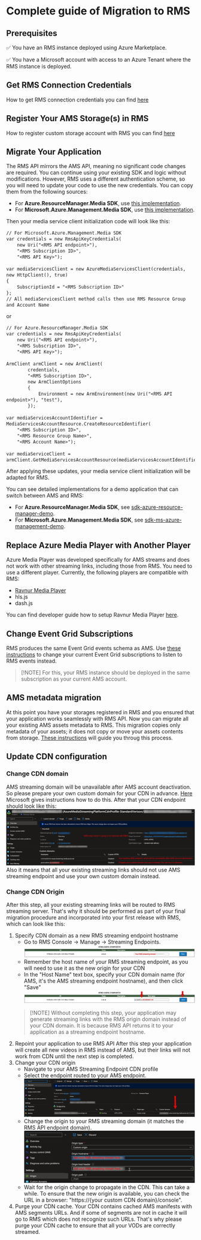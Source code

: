# Complete guide of Migration to RMS

## Prerequisites

✅ You have an RMS instance deployed using Azure Marketplace.

✅ You have a Microsoft account with access to an Azure Tenant where the RMS instance is deployed.

## Get RMS Connection Credentials

How to get RMS connection credentials you can find [here](how-to-get-credentials.md)

## Register Your AMS Storage(s) in RMS

How to register custom storage account with RMS you can find [here](custom-storage.md)

## Migrate Your Application

The RMS API mirrors the AMS API, meaning no significant code changes are required. You can continue using your existing SDK and logic without modifications. However, RMS uses a different authentication scheme, so you will need to update your code to use the new credentials. You can copy them from the following sources:

* For **Azure.ResourceManager.Media SDK**, use [this implementation](../sdk-azure-resource-manager-demo/RmsApiKeyCredentials.cs).
* For **Microsoft.Azure.Management.Media SDK**, use [this implementation](../sdk-ms-azure-management-demo/RmsApiKeyCredentials.cs).

Then your media service client initialization code will look like this:

```CSharp
// For Microsoft.Azure.Management.Media SDK
var credentials = new RmsApiKeyCredentials(
    new Uri("<RMS API endpoint>"),
    "<RMS Subscription ID>",
    "<RMS API Key>");

var mediaServicesClient = new AzureMediaServicesClient(credentials, new HttpClient(), true)
{
    SubscriptionId = "<RMS Subscription ID>"
};
// All mediaServicesClient method calls then use RMS Resource Group and Account Name
```

or

```CSharp
// For Azure.ResourceManager.Media SDK
var credentials = new RmsApiKeyCredentials(
    new Uri("<RMS API endpoint>"),
    "<RMS Subscription ID>",
    "<RMS API Key>");

ArmClient armClient = new ArmClient(
        credentials,
        "<RMS Subscription ID>",
        new ArmClientOptions
        {
            Environment = new ArmEnvironment(new Uri("<RMS API endpoint>"), "test"),
        });

var mediaServicesAccountIdentifier = MediaServicesAccountResource.CreateResourceIdentifier(
    "<RMS Subscription ID>",
    "<RMS Resource Group Name>",
    "<RMS Account Name>");

var mediaServiceClient = armClient.GetMediaServicesAccountResource(mediaServicesAccountIdentifier)
```

After applying these updates, your media service client initialization will be adapted for RMS.

You can see detailed implementations for a demo application that can switch between AMS and RMS:

* For **Azure.ResourceManager.Media SDK**, see [sdk-azure-resource-manager-demo](../sdk-azure-resource-manager-demo).
* For **Microsoft.Azure.Management.Media SDK**, see [sdk-ms-azure-management-demo](../sdk-ms-azure-management-demo).

## Replace Azure Media Player with Another Player

Azure Media Player was developed specifically for AMS streams and does not work with other streaming links, including those from RMS. You need to use a different player. Currently, the following players are compatible with RMS:

* [Ravnur Media Player](https://strmsdemo.z13.web.core.windows.net/)
* hls.js
* dash.js

You can find developer guide how to setup Ravnur Media Player [here](ravnur-player-instructions.md).

## Change Event Grid Subscriptions

RMS produces the same Event Grid events schema as AMS. Use [these instructions](monitoring.md) to change your current Event Grid subscriptions to listen to RMS events instead.

> [!NOTE] For this, your RMS instance should be deployed in the same subscription as your current AMS account.

## AMS metadata migration

At this point you have your storages registered in RMS and you ensured that your application works seamlessly with RMS API. Now you can migrate all your existing AMS assets metadata to RMS. This migration copies only metadata of your assets; it does not copy or move your assets contents from storage. [These instructions](data-migration.md) will guide you throug this process.

## Update CDN configuration

### Change CDN domain

AMS streaming domain will be unavailable after AMS account deactivation. So please prepare your own custom domain for your CDN in advance. [Here](https://learn.microsoft.com/en-us/azure/cdn/cdn-map-content-to-custom-domain) Microsoft gives instructions how to do this. After that your CDN endpoint should look like this:
![CDN before RMS migration](img/cdn-before-rms-migration.png)
Also it means that all your existing streaming links should not use AMS streaming endpoint and use your own custom domain instead.

### Change CDN Origin

After this step, all your existing streaming links will be routed to RMS streaming server. That's why it should be performed as part of your final migration procedure and incorporated into your first release with RMS, which can look like this:

1. Specify CDN domain as a new RMS streaming endpoint hostname
   * Go to RMS Console -> Manage -> Streaming Endpoints.
     ![RMS Console endpoints](img/endpoints-console-origin.PNG)
   * Remember the host name of your RMS streaming endpoint, as you will need to use it as the new origin for your CDN
   * In the "Host Name" text box, specify your CDN domain name (for AMS, it's the AMS streaming endpoint hostname), and then click "Save"
     ![Change endpoint host name](img/endpoints-console-changed.PNG)
   > [!NOTE] Without completing this step, your application may generate streaming links with the RMS origin domain instead of your CDN domain. It is because RMS API returns it to your application as a streaming endpoint hostname.
2. Repoint your application to use RMS API
   After this step your application will create all new videos in RMS instead of AMS, but their links will not work from CDN until the next step is completed.
3. Change your CDN origin
   * Navigate to your AMS Streaming Endpoint CDN profile
   * Select the endpoint routed to your AMS endpoint. ![Ams endpoint location](img/cdn-update-1.png)
   * Change the origin to your RMS streaming domain (it matches the RMS API endpoint domain). ![Change CDN origin](img/cdn-update-2.png)
   * Wait for the origin change to propagate in the CDN. This can take a while. To ensure that the new origin is available, you can check the URL in a browser: "https://{your custom CDN domain}/console".
4. Purge your CDN cache.
   Your CDN contains cached AMS manifests with AMS segments URLs. And if some of segments are not in cache it will go to RMS which does not recognize such URLs. That's why please purge your CDN cache to ensure that all your VODs are correctly streamed.
